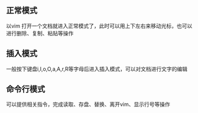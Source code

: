 ## 正常模式
以vim 打开一个文档就进入正常模式了，此时可以用上下左右来移动光标，也可以进行删除、复制、粘贴等操作
## 插入模式
一般按下键盘i,I,o,O,a,A,r,R等字母后进入插入模式，可以对文档进行文字的编辑
## 命令行模式
可以提供相关指令，完成读取、存盘、替换、离开vim、显示行号等操作
